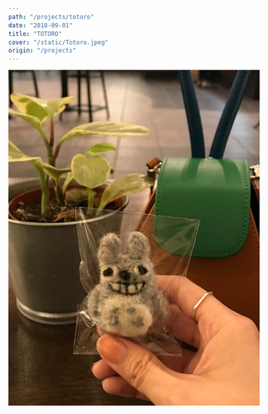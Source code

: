 ```yaml
---
path: "/projects/totoro"
date: "2018-09-01"
title: "TOTORO"
cover: "/static/Totoro.jpeg"
origin: "/projects"
---
```

![Javia - Wool Totoro](/static/Totoro.jpeg)